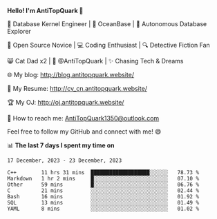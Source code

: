 
**Hello! I'm AntiTopQuark 👋**

🔧 Database Kernel Engineer | 🌊 OceanBase | 🤖 Autonomous Database Explorer

🌱 Open Source Novice | 💻 Coding Enthusiast | 🔍 Detective Fiction Fan

😸 Cat Dad x2 | 🎉 @AntiTopQuark | ✨ Chasing Tech & Dreams

🌐 My blog: http://blog.antitopquark.website/

📄 My Resume: http://cv_cn.antitopquark.website/

🏆 My OJ: http://oj.antitopquark.website/

📧 How to reach me: AntiTopQuark1350@outlook.com

Feel free to follow my GitHub and connect with me! 😄

📊 **The last 7 days I spent my time on** 

<!--START_SECTION:waka-->
```text
17 December, 2023 - 23 December, 2023

C++        11 hrs 31 mins  ███████████████████░░░░░░   78.73 % 
Markdown   1 hr 2 mins     █░░░░░░░░░░░░░░░░░░░░░░░░   07.10 % 
Other      59 mins         █░░░░░░░░░░░░░░░░░░░░░░░░   06.76 % 
C          21 mins         ░░░░░░░░░░░░░░░░░░░░░░░░░   02.44 % 
Bash       16 mins         ░░░░░░░░░░░░░░░░░░░░░░░░░   01.92 % 
SQL        13 mins         ░░░░░░░░░░░░░░░░░░░░░░░░░   01.49 % 
YAML       8 mins          ░░░░░░░░░░░░░░░░░░░░░░░░░   01.02 %
```
<!--END_SECTION:waka-->


